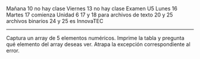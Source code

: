 Mañana 10 no hay clase
Viernes 13 no hay clase
Examen U5 Lunes 16
Martes 17 comienza Unidad 6
17 y 18 para archivos de texto
20 y 25 archivos binarios
24 y 25 es InnovaTEC

-------------------

Captura un array de 5 elementos numéricos.
Imprime la tabla y pregunta qué elemento del array deseas ver.
Atrapa la excepción correspondiente al error.